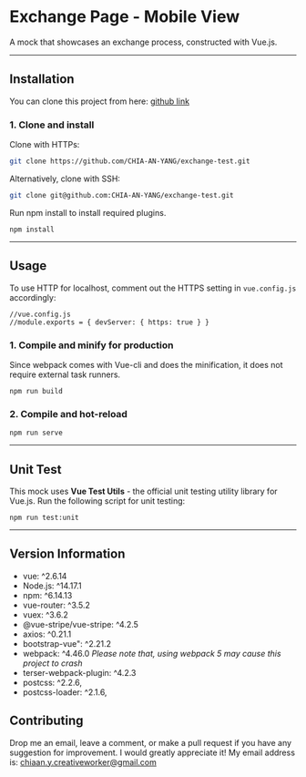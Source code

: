 # Exchange Page - Mobile View

A mock that showcases an exchange process, constructed with Vue.js.

---

## Installation

You can clone this project from here: [github link](https://github.com/CHIA-AN-YANG/exchange-test.git)

### 1. Clone and install

Clone with HTTPs:

```bash
git clone https://github.com/CHIA-AN-YANG/exchange-test.git
```

Alternatively, clone with SSH:

```bash
git clone git@github.com:CHIA-AN-YANG/exchange-test.git
```

Run npm install to install required plugins.

```
npm install
```

---

## Usage

To use HTTP for localhost, comment out the HTTPS setting in `vue.config.js` accordingly:

```
//vue.config.js
//module.exports = { devServer: { https: true } }
```

### 1. Compile and minify for production

Since webpack comes with Vue-cli and does the minification, it does not require external task runners.

```
npm run build
```

### 2. Compile and hot-reload

```
npm run serve
```

---

## Unit Test

This mock uses **Vue Test Utils** - the official unit testing utility library for Vue.js.
Run the following script for unit testing:

```
npm run test:unit
```

---

## Version Information

- vue: ^2.6.14
- Node.js: ^14.17.1
- npm: ^6.14.13
- vue-router: ^3.5.2
- vuex: ^3.6.2
- @vue-stripe/vue-stripe: ^4.2.5
- axios: ^0.21.1
- bootstrap-vue": ^2.21.2
- webpack: ^4.46.0 _Please note that, using webpack 5 may cause this project to crash_
- terser-webpack-plugin: ^4.2.3
- postcss: ^2.2.6,
- postcss-loader: ^2.1.6,

## Contributing

Drop me an email, leave a comment, or make a pull request if you have any suggestion for improvement. I would greatly appreciate it!
My email address is: chiaan.y.creativeworker@gmail.com
